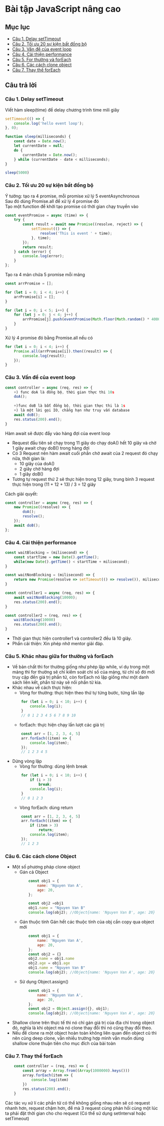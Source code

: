 # Bài tập JavaScript nâng cao

## Mục lục
* [Câu 1. Delay setTimeout](#câu-1-delay-settimeout)
* [Câu 2. Tối ưu 20 sự kiện bất đồng bộ](#câu-2-tối-ưu-20-sự-kiện-bất-đồng-bộ)
* [Câu 3. Vấn đề của event loop](#câu-3-vấn-đề-của-event-loop)
* [Câu 4. Cải thiện performance](#câu-4-cải-thiện-performance)
* [Câu 5. For thường và forEach](#câu-5-khác-nhau-giữa-for-thường-và-foreach)
* [Câu 6. Các cách clone object](#câu-6-các-cách-clone-object)
* [Câu 7. Thay thế forEach](#câu-5-khác-nhau-giữa-for-thường-và-foreach)

## Câu trả lời

### Câu 1. Delay setTimeout
Viết hàm sleep(time) để delay chương trình time mili giây

```JavaScript
setTimeout(() => {
	console.log('hello event loop');
}, 0);

function sleep(milliseconds) {
	const date = Date.now();
	let currentDate = null;
	do {
		currentDate = Date.now();
	} while (currentDate - date < milliseconds);
}

sleep(5000)
```

### Câu 2. Tối ưu 20 sự kiện bất đồng bộ
Ý tưởng: tạo ra 4 promise, mỗi promise xử lý 5 eventAsynchronous <br>
Sau đó dùng Promise.all để xử lý 4 promise đó <br>
Tạo một function để khởi tạo promise có thời gian chạy truyền vào<br>
```JavaScript
const eventPromise = async (time) => {
    try {
        const result = await new Promise((resolve, reject) => {
            setTimeout(() => {
                resolve('This is event ' + time);
            }, time);
        });
        return result;
    } catch (error) {
        console.log(error);
    }
};
```
Tạo ra 4 mản chứa 5 promise mỗi mảng
```JavaScript
const arrPromise = [];

for (let i = 0; i < 4; i++) {
    arrPromise[i] = [];
}

for (let i = 0; i < 5; i++) {
    for (let j = 0; j < 4; j++) {
        arrPromise[j].push(eventPromise(Math.floor(Math.random() * 4000)));
    }
}
```
Xử lý 4 promise đó bằng Promise.all nếu có
```JavaScript
for (let i = 0; i < 4; i++) {
    Promise.all(arrPromise[i]).then((result) => {
        console.log(result);
    });
}
```

### Câu 3. Vấn đề của event loop
```JavaScript
const controller = async (req, res) => {
    +) func doA là đồng bộ, thời gian thực thi 10s
    doA();
 
    +)func doB là bất đồng bộ, thời gian thực thi là 1s
    +) là một lời gọi IO, chẳng hạn như truy vấn database
    await doB();
    res.status(200).end();
}
```
Hàm await  sẽ được đẩy vào hàng đợi của event loop
- Request đầu tiên sẽ chạy trong 11 giây do chạy doA() hết 10 giây và chờ 1 giây await chạy doB() trong hàng đợi
- Có 3 Request nên hàm await cuối phần chờ await của 2 request đó chạy nữa, thời gian là:
	- 10 giây của doA()
	- 2 giây chờ hàng đợi
	- 1 giây doB()
- Tương tự request thứ 2 sẽ thực hiện trong 12 giây, trung bình 3 request thực hiện trong (11 + 12 + 13) / 3 = 12 giây

Cách giải quyết:
```JavaScript
const controller = async (req, res) => {
    new Promise((resolve) => {
        doA();
        resolve();
    });
    await doB();
};
```

### Câu 4. Cải thiện performance

```JavaScript
const waitBlocking = (milisecond) => {
    const startTime = new Date().getTime();
    while(new Date().getTime() < startTime + milisecond);
}

const waitNonBlocking = (milisecond) => {
    return new Promise(resolve => setTimeout(() => resolve()), milisecond);
}

const controller1 = async (req, res) => {
    await waitNonBlocking(10000);
    res.status(200).end();
}

const controller2 = (req, res) => {
    waitBlocking(10000)
    res.status(200).end();
}
```
- Thời gian thực hiện controller1 và controller2 đều là 10 giây.
- Phần cải thiện: Xin phép nhờ mentor giải đáp.

### Câu 5. Khác nhau giữa for thường và forEach
-  Về bản chất thì for thường giống như phép lặp while, ví dụ trong một mảng thì for thường sẽ chỉ kiểm soát chỉ số của mảng, từ chỉ số đó mới truy cập đến giá trị phần tử, còn forEach nó lặp giống như một danh sách liên kết, phần tử này sẽ nối phần tử kia.
-  Khác nhau về cách thực hiện:
	- Vòng for thường: thực hiện theo thứ tự từng bước, từng lần lặp
	```JavaScript
		for (let i = 0; i < 10; i++) {
			console.log(i);
		}
		// 0 1 2 3 4 5 6 7 8 9 10
	```
	- forEach: thực hiện chạy lần lượt các giá trị
	```JavaScript
		const arr = [1, 2, 3, 4, 5]
		arr.forEach((item) => {
			console.log(item);
		});
		// 1 2 3 4 5
	```
- Dừng vòng lặp
	- Vòng for thường: dùng lệnh break
	```JavaScript
		for (let i = 0; i < 10; i++) {
			if (i > 3)
				break;
			console.log(i);
		}
		// 0 1 2 3
	```
	- Vòng forEach: dùng return
	```JavaScript
		const arr = [1, 2, 3, 4, 5]
		arr.forEach((item) => {
			if (item > 3)
				return;
			console.log(item);
		});
		// 1 2 3
	```
### Câu 6. Các cách clone Object
- Một số phương pháp clone object
	- Gán cả Object
		```JavaScript
			const obj1 = {
				name: 'Nguyen Van A',
				age: 20,
			};

			const obj2 =obj1
			obj1.name = "Nguyen Van B"
			console.log(obj2); //Object{name: 'Nguyen Van B', age: 20}
		```
	- Gán thuộc tính
		Gán hết các thuộc tính của obj cần copy qua object mới
		```JavaScript
			const obj1 = {
				name: 'Nguyen Van A',
				age: 20,
			};
			const obj2 = {}
			obj2.name = obj1.name
			obj2.age = obj1.age
			obj1.name = "Nguyen Van B"
			console.log(obj2); //Object{name: 'Nguyen Van A', age: 20}
		```
	- Sử dụng Object.assign()
		```JavaScript
			const obj1 = {
				name: 'Nguyen Van A',
				age: 20,
			};
			const obj2 = Object.assign({}, obj1);
			console.log(obj2); //Object{name: 'Nguyen Van A', age: 20}
		```
- Shallow clone trên thực tế thì nó chỉ gán giá trị của địa chỉ trong object đó, nghĩa là khi object mà nó clone thay đổi thì nó cũng thay đổi theo.
- Nếu để clone ra một object hoàn toàn không liên quan đến object cũ thì nên cũng deep clone, vẫn nhiều trường hợp mình vẫn muốn dùng shallow clone thuận tiên cho mục đích của bài toàn

### Câu 7. Thay thế forEach
```JavaScript
	const controller = (req, res) => {
		const array = Array.from((Array(1000000).keys()))
		array.forEach(item => {
			console.log(item)
		})
		res.status(200).end();
	}
```
Các tác vụ xử lí các phần tử có thể không giống nhau nên sẽ có request nhanh hơn, request chậm hơn, để mà 3 request cùng phản hồi cùng một lúc ta phải đặt thời gian cho cho request (Có thể sử dụng setInterval hoặc setTimeout)
